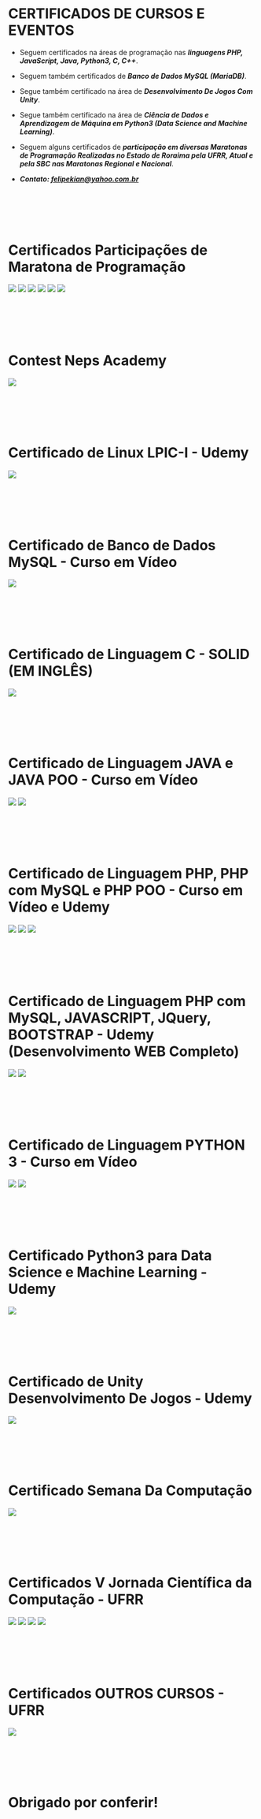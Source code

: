 # CERTIFICADOS DE CURSOS E EVENTOS

* Seguem certificados na áreas de programação nas ***linguagens PHP, JavaScript, Java, Python3, C, C++***.

* Seguem também certificados de ***Banco de Dados MySQL (MariaDB)***.

* Segue também certificado na área de ***Desenvolvimento De Jogos Com Unity***.

* Segue também certificado na área de ***Ciência de Dados e Aprendizagem de Máquina em Python3 (Data Science and Machine Learning)***.

* Seguem alguns certificados de ***participação em diversas Maratonas de Programação Realizadas no Estado de Roraima pela UFRR, Atual e pela SBC nas Maratonas Regional e Nacional***.

* ***Contato: felipekian@yahoo.com.br***

<br><br>
--- 

# Certificados Participações de Maratona de Programação
![](imagens_markdown/certificado11.png)
![](imagens_markdown/certificado7.png)
![](imagens_markdown/maratona1.png)
![](imagens_markdown/maratona2.png)
![](imagens_markdown/maratona3.png)
![](imagens_markdown/maratona4.png)

<br><br>
--- 

# Contest Neps Academy
![](imagens_markdown/nepsacademy.png)

<br><br>
--- 

# Certificado de Linux LPIC-I - Udemy
![](imagens_markdown/certificado15.png)

<br><br>
--- 

# Certificado de Banco de Dados MySQL - Curso em Vídeo
![](imagens_markdown/CertificadoMysql.png)

<br><br>
--- 

# Certificado de Linguagem C - SOLID (EM INGLÊS)
![](imagens_markdown/certificado8.png)

<br><br>
--- 

# Certificado de Linguagem JAVA e JAVA POO - Curso em Vídeo
![](imagens_markdown/CertificadocursodeJAVA.png) 
![](imagens_markdown/CertificadoPOOCURSOEMVIDEO.png)

<br><br>
--- 

# Certificado de Linguagem PHP, PHP com MySQL e PHP POO - Curso em Vídeo e Udemy
![](imagens_markdown/certificado4.png)
![](imagens_markdown/certificado16.png)
![](imagens_markdown/certificado20.png)

<br><br>
--- 

# Certificado de Linguagem PHP com MySQL, JAVASCRIPT, JQuery, BOOTSTRAP - Udemy (Desenvolvimento WEB Completo)
![](imagens_markdown/certificado9.png)
![](imagens_markdown/certificado17.png)

<br><br>
--- 

# Certificado de Linguagem PYTHON 3 - Curso em Vídeo
![](imagens_markdown/CertificadoPython3.png)
![](imagens_markdown/certificado5.png)

<br><br>
--- 

# Certificado Python3 para Data Science e Machine Learning - Udemy
![](imagens_markdown/certificado14.png)

<br><br>
--- 

# Certificado de Unity Desenvolvimento De Jogos - Udemy
![](imagens_markdown/certificado13.png)

<br><br>
--- 

# Certificado Semana Da Computação
![](imagens_markdown/certificado10.png)

 <br><br>
--- 

# Certificados V Jornada Científica da Computação - UFRR
![](imagens_markdown/certificado.png)
![](imagens_markdown/certificado2.png)
![](imagens_markdown/certificado12.png)
![](imagens_markdown/declaracao1.png)

<br><br>
--- 

# Certificados OUTROS CURSOS - UFRR
![](imagens_markdown/certificado6.png)

<br><br>
---

# Obrigado por conferir!
